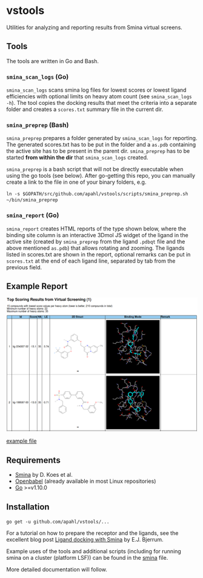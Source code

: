 # vstools

Utilities for analyzing and reporting results from Smina virtual screens.

## Tools

The tools are written in Go and Bash.

### `smina_scan_logs` (Go)

`smina_scan_logs` scans smina log files for lowest scores or lowest ligand efficiencies with optional limits on heavy atom count (see `smina_scan_logs -h`). The tool copies the docking results that meet the criteria into a separate folder and creates a `scores.txt` summary file in the current dir.

### `smina_preprep` (Bash)

`smina_preprep` prepares a folder generated by `smina_scan_logs` for reporting.  
The generated scores.txt has to be put in the folder and a `as.pdb` containing the active site has to be present in the parent dir. `smina_preprep` has to be started **from within the dir** that `smina_scan_logs` created.

`smina_preprep` is a bash script that will not be directly executable when using the go tools (see below). After go-getting this repo, you can manually create a link to the file in one of your binary folders, e.g. 

    ln -s $GOPATH/src/github.com/apahl/vstools/scripts/smina_preprep.sh ~/bin/smina_preprep

### `smina_report` (Go)

`smina_report` creates HTML reports of the type shown below, where the binding site column is an interactive 3Dmol JS widget of the ligand in the active site (created by `smina_preprep` from the ligand `.pdbqt` file and the above mentioned `as.pdb`) that allows rotating and zooming. The ligands listed in scores.txt are shown in the report, optional remarks can be put in `scores.txt` at the end of each ligand line, separated by tab from the previous field.

## Example Report

![report](res/report.png)

[example file](https://apahl.github.io/vstools/res/report_01.html)

## Requirements

* [Smina](https://sourceforge.net/projects/smina/files/) by D. Koes et al.
* [Openbabel](http://openbabel.org/wiki/Category:Installation) (already available in most Linux repositories)
* [Go](https://golang.org/) >=v1.10.0

## Installation

`go get -u github.com/apahl/vstools/...`

For a tutorial on how to prepare the receptor and the ligands, see the excellent blog post [Ligand docking with Smina](https://www.wildcardconsulting.dk/useful-information/ligand-docking-with-smina/) by E.J. Bjerrum.

Example uses of the tools and additional scripts (including for running smina on a cluster (platform LSF)) can be found in the [smina](smina.md) file.

More detailed documentation will follow.
